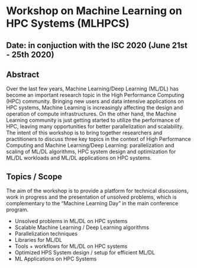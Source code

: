 
# Workshop on Machine Learning on HPC Systems (MLHPCS)

## Date: in conjuction with the ISC 2020 (June 21st - 25th 2020)

## Abstract
Over the last few years, Machine Learning/Deep Learning (ML/DL) has become an important research topic in the High Performance Computing (HPC) community. Bringing new users and data intensive applications on HPC systems, Machine Learning is increasingly affecting the design and operation of compute infrastructures. On the other hand, the Machine Learning community is just getting started to utilize the performance of HPC, leaving many opportunities for better parallelization and scalability. The intent of this workshop is to bring together researchers and practitioners to discuss three key topics in the context of High Performance Computing and Machine Learning/Deep Learning: parallelization and scaling of ML/DL algorithms, HPC system design and optimization for ML/DL workloads and ML/DL applications on HPC systems.  

## Topics / Scope
The aim of the workshop is to provide a platform for technical discussions, work in progress and the presentation of unsolved problems, which is complementary to the “Machine Learning Day” in the main conference program.

* Unsolved problems in ML/DL on HPC systems
* Scalable Machine Learning / Deep Learning  algorithms
* Parallelization techniques 
* Libraries for ML/DL
* Tools + workflows for ML/DL on HPC systems
* Optimized HPS System design / setup for efficient ML/DL 
* ML Applications on HPC Systems 


